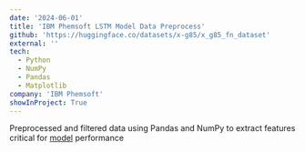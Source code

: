 ```yaml
---
date: '2024-06-01'
title: 'IBM Phemsoft LSTM Model Data Preprocess'
github: 'https://huggingface.co/datasets/x-g85/x_g85_fn_dataset'
external: ''
tech:
  - Python
  - NumPy
  - Pandas
  - Matplotlib
company: 'IBM Phemsoft'
showInProject: True
---
```


Preprocessed and filtered data using Pandas and NumPy to extract features critical for [model](https://huggingface.co/x-g85/X_G85_LSTM) performance
